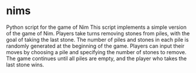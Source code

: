 # nims
 Python script for the game of Nim
This script implements a simple version of the game of Nim. Players take turns removing stones from piles, with the goal of taking the last stone. The number of piles and stones in each pile is randomly generated at the beginning of the game. Players can input their moves by choosing a pile and specifying the number of stones to remove. The game continues until all piles are empty, and the player who takes the last stone wins.
